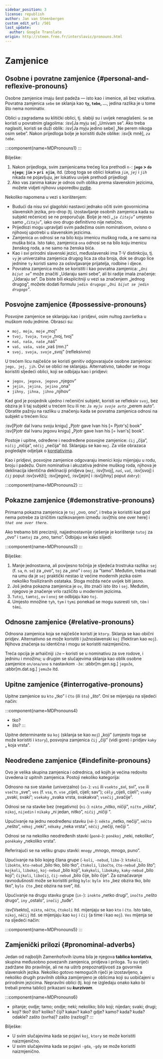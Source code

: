 ```yaml
---
sidebar_position: 3
license: republish
author: Jan van Steenbergen
custom_edit_url: /501
last_update:
  author: Google Translate
origin: http://steen.free.fr/interslavic/pronouns.html
---
```


# Zamjenice

## Osobne i povratne zamjenice \{#personal-and-reflexive-pronouns}

Osobne zamjenice imaju šest padeža — isto kao i imenice, ali bez vokativa. Povratna zamjenica `sebe` se sklanja kao **`ty`, `tebe`, ...**, jedina razlika je u tome što nema nominativ.

Oblici u zagradama su klitički oblici, tj. slabiji su i uvijek nenaglašeni. `Se` se koristi u povratnim glagolima: :isv[Ja myju se] „Umivam se”. Ako treba naglasiti, koristi se duži oblik: :isv[Ja myju jedino sebe] „Ne perem nikoga osim sebe”. Nakon prijedloga bolje je koristiti duže oblike: :isv[k mně], _`za tebe`_.

:::component{name=MDPronouns1}
:::

Bilješke:

1. Nakon prijedloga, svim zamjenicama trećeg lica prethodi `n-`: **`jego` > `do njego`**; **`jim` > `pri njim`**, itd. (zbog toga se oblici lokativa _`jim`_, _`jej`_ i _`jih`_ nikada ne pojavljuju, jer lokativu uvijek prethodi prijedlog)
2. Ako vas zanima kakav je odnos ovih oblika prema slavenskim jezicima, možete vidjeti njihovu usporedbu [ovdje][1].

Nekoliko napomena u vezi s korištenjem:

- Budući da nisu svi glagolski nastavci jednako očiti svim govornicima slavenskih jezika, pro-drop (tj. izostavljanje osobnih zamjenica kada su subjekt rečenice) se ne preporučuje. Bolje je reći _„`ja čitaju`”_ umjesto samo _„`čitaju`”_, iako ovo drugo definitivno nije netočno.
- Prijedlozi mogu upravljati svim padežima osim nominativom, ovisno o njihovoj upotrebi u slavenskim jezicima.
- Zamjenica `on` odnosi se na bilo koju imenicu muškog roda, a ne samo na muška bića. Isto tako, zamjenica `ona` odnosi se na bilo koju imenicu ženskog roda, a ne samo na ženska bića.
- Kao i svi prirodni slavenski jezici, međuslavenski ima T-V distinkciju, tj. `vy` je univerzalna zamjenica drugog lica za oba broja, dok se drugo lice jednine `ty` koristi samo za oslovljavanje prijatelja, rodbine i djece.
- Povratna zamjenica može se koristiti i kao povratna zamjenica: _„`Oni bijut se`”_ može značiti „Udaraju sami sebe”, ali bi radije imala značenje: „Udaraju se”. Da biste bili eksplicitniji u vezi sa značenjem „jednog drugog”, možete dodati formulu `jedin drugogo`: _„`Oni bijut se jedin drugogo`”_.

## Posvojne zamjenice \{#possessive-pronouns}

Posvojne zamjenice se sklanjaju kao i pridjevi, osim nultog završetka u muškom rodu jednine. Obrasci su:

- `moj, moja, moje` „moj”
- `tvoj, tvoja, tvoje` „tvoj, tvoj”
- `naš, naša, naše` „naš”
- `vaš, vaša, vaše` „vaš (mn.)”
- `svoj, svoja, svoje` „svoj” (refleksivno)

U trećem licu najčešće se koristi genitiv odgovarajuće osobne zamjenice: `jego, jej, jih`. Ovi se oblici ne sklanjaju. Alternativno, također se mogu koristiti sljedeći oblici, koji se odbijaju kao i pridjevi:

- `jegov, jegova, jegovo` „njegov”
- `jejin, jejina, jejino` „ona”
- `jihny, jihna, jihno` „njihov”

Kad god je posjednik ujedno i rečenični subjekt, koristi se refleksiv `svoj`, bez obzira je li taj subjekt u trećem licu ili ne: _`Ja myju svoje avto`_ „perem auto”. Obratite pažnju na razliku u značenju kada se povratna zamjenica odnosi na subjekt u trećem licu:

:isv[Pjotr dal Ivanu svoju knigu] „Pjotr gave Ivan his \[= Pjotr's] book”
:isv[Pjotr dal Ivanu jegovu knigu] „Pjotr gave Ivan his \[= Ivan's] book”.

Postoje i upitne, određene i neodređene posvojne zamjenice: `čij` „čija”, `ničij` „ničija”, `něčij` „nečija” itd. Sklanjaju se kao `moj`. Za više obrazaca pogledajte odjeljak o [korelativima][2].

Kao i pridjevi, posvojne zamjenice odgovaraju imenici koju mijenjaju u rodu, broju i padežu. Osim nominativa i akuzativa jednine muškog roda, njihova je deklinacija identična deklinaciji pridjeva (_`moj`_, :isv[tvoj], _`naš`_, _`vaš`_, :isv[svoj] i _`čij`_ poput :isv[svěži]; :isv[jegov], :isv[jejin] i :isv[jihny] poput _`dobry`_):

:::component{name=MDPronouns2}
:::

## Pokazne zamjenice \{#demonstrative-pronouns}

Primarna pokazna zamjenica je `toj` „ovo, ono”, i treba je koristiti kad god nema potrebe za izričitim razlikovanjem između :isv[this one over here] i _`that one over there`_.

Ako trebamo biti precizniji, najjednostavnije rješenje je korištenje `tutoj` za „ovo” i `tamtoj` za „ono, tamo”. Odbijaju se kako slijedi:

:::component{name=MDPronouns3}
:::

Bilješke:

1. Manje jednostavna, ali povijesno točnija je sljedeća trostruka razlika: `sej` (f. `sa`, n. `se`) za „ovo”, `toj` za „ono” i `onoj` za "tamo". Međutim, treba imati na umu da je `sej` praktički nestao iz većine modernih jezika osim nekoliko fosiliziranih ostataka. Stoga možda neće uvijek biti jasno.
2. Još jedna pokazna zamjenica je `ov`, što znači isto što i `sej`. Međutim, njegovo je značenje vrlo različito u modernim jezicima.
3. `Tutoj`, `tamtoj`, `ov` i `onoj` se odbijaju kao `toj`.
4. Umjesto množine `tyh`, `tym` i `tymi` ponekad se mogu susresti `těh`, `těm` i `těmi`.

## Odnosne zamjenice \{#relative-pronouns}

Odnosna zamjenica koja se najčešće koristi je `ktory`. Sklanja se kao obični pridjev. Alternativno se može koristiti i južnoslavenski `koj` (flektiran kao `moj`). Njihova značenja su identična i mogu se koristiti naizmjenično.

Treća opcija je arhaičniji `iže` – koristi se u nominativu za sve rodove, i jedninu i množinu; u drugim se slučajevima sklanja kao oblik osobne zamjenice `on/ona/ono` s nastavkom `-že`: :abbr[m.gen.sg.] `jegože`, :abbr[m.dat.sg.] `jemuže` itd.

## Upitne zamjenice \{#interrogative-pronouns}

Upitne zamjenice su `kto` „tko” i `čto` (ili `što`) „što”. Oni se mijenjaju na sljedeći način:

:::component{name=MDPronouns4}
* tko?
* što?
:::

Upitne determinante su `koj` (sklanja se kao `moj`) „koji” (umjesto toga se može koristiti i `ktory`), posvojna zamjenica `čij` „čiji” (vidi gore) i pridjev `kaky` „ koja vrsta".

## Neodređene zamjenice \{#indefinite-pronouns}

Ovo je velika skupina zamjenica i odrednica, od kojih je većina redovito izvedena iz upitnih zamjenica. Postoji nekoliko kategorija:

Odnosno na sve stavke (univerzalno) (`vs-`): `vsi` ili `vsekto` „svi, svi”, `vse` ili `vsečto` „sve”; `ves` (f. `vsa`, n. `vse` „cijeli, cijeli; sav”); `cěly` „cijeli, cijeli”; `vsaky` „svaki, svaki”; `vsekaky` „svaka vrsta, svakakva”; `vsečij` „svačije”.

Odnosi se na stavke bez (negativno) (`ni-`): `nikto` „nitko, ničiji”, `ničto` „ništa”, `nikoj`, `nijedin` i `nikaky` „ni jedan, nitko”, `ničij` „ničiji ”.

Upućivanje na jednu neodređenu stavku (`ně-`): `někto` „netko, nečiji”, `něčto` „nešto”, `někoj` „neki”, `někaky` „neka vrsta”, `něčij` „nečiji, nečiji ”.

Odnosi se na nekoliko neodređenih stavki (`poně–`): `poněkoj` „neki, nekoliko”, `poněkaky` „nekoliko vrsta”.

Referirajući se na veliku grupu stavki: `mnogy` „mnogo, mnogo, puno”.

Upućivanje na bilo kojeg člana grupe (`-koli`, `-nebud`, `libo-`): `ktokoli`, `libokto`, `kto-nebud` „bilo tko, bilo tko”, `čtokoli`, `libočto`, `čto-nebud` „bilo što”; `kojkoli`, `libokoj`, `koj-nebud` „bilo koji”, `kakykoli`, `libokaky`, `kaky-nebud` „bilo koji”; `čijkoli`, `libočij`, `čij-nebud` „bilo čije, bilo čije”. Za označavanje ravnodušnosti može se koristiti prilog `bylo`: `bylo kto` „bez obzira tko, bilo tko”, `bylo čto` „bez obzira na sve”, itd.

Upućivanje na drugu stavku grupe (`in-`): `inokto` „netko drugi”, `inočto` „nešto drugo”, `iny` „ostalo”, `inočij` „tuđe”.

:isv[Vsekto], `nikto`, `něčto`, `čtokoli` itd. mijenjaju se kao `kto` i `čto`. Isto tako, `nikoj`, `něčij` itd. se mijenjaju kao `koj` i `čij` (a time i kao `moj`). `Ves` mijenja se na sljedeći način:

:::component{name=MDPronouns5}
:::

## Zamjenički prilozi \{#pronominal-adverbs}

Jedan od najboljih Zamenhofovih izuma bila je njegova **tablica korelativa**, skupina međusobno povezanih zamjenica, pridjeva i priloga. Tu su riječi zadržane što pravilnije, ali ne na uštrb prepoznatljivosti za govornike slavenskih jezika. Nekoliko gotovo nemogućih riječi je izostavljeno, a nekoliko drugih pravilnih oblika zamijenjeno je oblicima koji su uobičajeni u prirodnim jezicima. Nepravilni oblici (tj. koji ne izgledaju onako kako bi trebali prema tablici) prikazani su _**kurzivom**_.

:::component{name=MDPronouns6}
* pitanje; ovdje; tamo; ondje; neki; nekoliko; bilo koji; nijedan; svaki; drugi;
* koji? tko? što? koliko? čiji? kakav? kako? gdje? kamo? kada? kuda? odakle? zašto (svrha)? zašto (razlog)?
:::

Bilješke:

- U svim slučajevima kada se pojavi `koj`, `ktory` se može koristiti naizmjenično.
- U svim slučajevima kada se pojavi `-gda`, `-gdy` se može koristiti naizmjenično.

[1]: http://steen.free.fr/interslavic/slavic_pronouns.html
[2]: #pronominal_adverbs
